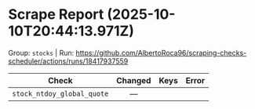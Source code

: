 # Scrape Report (2025-10-10T20:44:13.971Z)

Group: `stocks`  |  Run: https://github.com/AlbertoRoca96/scraping-checks-scheduler/actions/runs/18417937559

| Check | Changed | Keys | Error |
|---|:---:|:--|:--|
| `stock_ntdoy_global_quote` | — |  |  |
